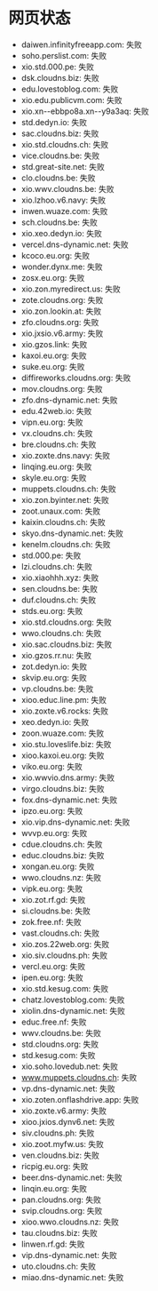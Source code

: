 # 网页状态
- daiwen.infinityfreeapp.com: 失败
- soho.perslist.com: 失败
- xio.std.000.pe: 失败
- dsk.cloudns.biz: 失败
- edu.lovestoblog.com: 失败
- xio.edu.publicvm.com: 失败
- xio.xn--ebbpo8a.xn--y9a3aq: 失败
- std.dedyn.io: 失败
- sac.cloudns.biz: 失败
- xio.std.cloudns.ch: 失败
- vice.cloudns.be: 失败
- std.great-site.net: 失败
- clo.cloudns.be: 失败
- xio.wwv.cloudns.be: 失败
- xio.lzhoo.v6.navy: 失败
- inwen.wuaze.com: 失败
- sch.cloudns.be: 失败
- xio.xeo.dedyn.io: 失败
- vercel.dns-dynamic.net: 失败
- kcoco.eu.org: 失败
- wonder.dynx.me: 失败
- zosx.eu.org: 失败
- xio.zon.myredirect.us: 失败
- zote.cloudns.org: 失败
- xio.zon.lookin.at: 失败
- zfo.cloudns.org: 失败
- xio.jxsio.v6.army: 失败
- xio.gzos.link: 失败
- kaxoi.eu.org: 失败
- suke.eu.org: 失败
- diffireworks.cloudns.org: 失败
- mov.cloudns.org: 失败
- zfo.dns-dynamic.net: 失败
- edu.42web.io: 失败
- vipn.eu.org: 失败
- vx.cloudns.ch: 失败
- bre.cloudns.ch: 失败
- xio.zoxte.dns.navy: 失败
- linqing.eu.org: 失败
- skyle.eu.org: 失败
- muppets.cloudns.ch: 失败
- xio.zon.byinter.net: 失败
- zoot.unaux.com: 失败
- kaixin.cloudns.ch: 失败
- skyo.dns-dynamic.net: 失败
- kenelm.cloudns.ch: 失败
- std.000.pe: 失败
- lzi.cloudns.ch: 失败
- xio.xiaohhh.xyz: 失败
- sen.cloudns.be: 失败
- duf.cloudns.ch: 失败
- stds.eu.org: 失败
- xio.std.cloudns.org: 失败
- wwo.cloudns.ch: 失败
- xio.sac.cloudns.biz: 失败
- xio.gzos.rr.nu: 失败
- zot.dedyn.io: 失败
- skvip.eu.org: 失败
- vp.cloudns.be: 失败
- xioo.educ.line.pm: 失败
- xio.zoxte.v6.rocks: 失败
- xeo.dedyn.io: 失败
- zoon.wuaze.com: 失败
- xio.stu.loveslife.biz: 失败
- xioo.kaxoi.eu.org: 失败
- viko.eu.org: 失败
- xio.wwvio.dns.army: 失败
- virgo.cloudns.biz: 失败
- fox.dns-dynamic.net: 失败
- ipzo.eu.org: 失败
- xio.vip.dns-dynamic.net: 失败
- wvvp.eu.org: 失败
- cdue.cloudns.ch: 失败
- educ.cloudns.biz: 失败
- xongan.eu.org: 失败
- wwo.cloudns.nz: 失败
- vipk.eu.org: 失败
- xio.zot.rf.gd: 失败
- si.cloudns.be: 失败
- zok.free.nf: 失败
- vast.cloudns.ch: 失败
- xio.zos.22web.org: 失败
- xio.siv.cloudns.ph: 失败
- vercl.eu.org: 失败
- ipen.eu.org: 失败
- xio.std.kesug.com: 失败
- chatz.lovestoblog.com: 失败
- xiolin.dns-dynamic.net: 失败
- educ.free.nf: 失败
- wwv.cloudns.be: 失败
- std.cloudns.org: 失败
- std.kesug.com: 失败
- xio.soho.lovedub.net: 失败
- www.muppets.cloudns.ch: 失败
- vp.dns-dynamic.net: 失败
- xio.zoten.onflashdrive.app: 失败
- xio.zoxte.v6.army: 失败
- xioo.jxios.dynv6.net: 失败
- siv.cloudns.ph: 失败
- xio.zoot.myfw.us: 失败
- ven.cloudns.biz: 失败
- ricpig.eu.org: 失败
- beer.dns-dynamic.net: 失败
- linqin.eu.org: 失败
- pan.cloudns.org: 失败
- svip.cloudns.org: 失败
- xioo.wwo.cloudns.nz: 失败
- tau.cloudns.biz: 失败
- linwen.rf.gd: 失败
- vip.dns-dynamic.net: 失败
- uto.cloudns.ch: 失败
- miao.dns-dynamic.net: 失败
